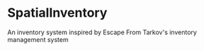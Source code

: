 # SpatialInventory
 An inventory system inspired by Escape From Tarkov's inventory management system

